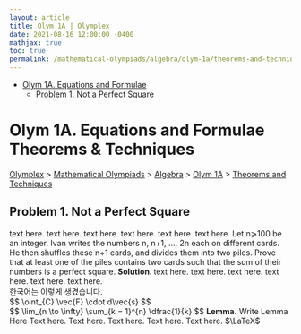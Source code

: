 ```yaml
---
layout: article
title: Olym 1A | Olymplex
date: 2021-08-16 12:00:00 -0400
mathjax: true
toc: true
permalink: /mathematical-olympiads/algebra/olym-1a/theorems-and-techniques/
---
```

- [Olym 1A. Equations and Formulae](#olym-1a-equations-and-formulae)
  * [Problem 1. Not a Perfect Square](#problem-1-not-a-perfect-square)

<h1>Olym 1A. Equations and Formulae <br> <ssup>Theorems & Techniques</ssup></h1>
<p><a href="https://ramaniumx.github.io/phantom-jekyll-theme/">Olymplex</a> > <a href="https://ramaniumx.github.io/phantom-jekyll-theme/mathematical-olympiads/">Mathematical Olympiads</a> > <a href="https://ramaniumx.github.io/phantom-jekyll-theme/mathematical-olympiads/algebra/">Algebra</a> > <a href="https://ramaniumx.github.io/phantom-jekyll-theme/mathematical-olympiads/algebra/olym-1a/">Olym 1A</a> > <a href="https://ramaniumx.github.io/phantom-jekyll-theme/mathematical-olympiads/algebra/olym-1a/theorems-and-techniques/">Theorems and Techniques</a><p>

<h2>Problem 1. Not a Perfect Square</h2>
text here. text here. text here. text here. text here. text here. 
<bluebox>Let n⩾100 be an integer. Ivan writes the numbers n, n+1, …, 2n each on different cards. He then shuffles these n+1 cards, and divides them into two piles. Prove that at least one of the piles contains two cards such that the sum of their numbers is a perfect square.</bluebox>
<b>Solution. </b> text here. text here. text here. text here. text here. text here. <br/>
한국어는 이렇게 생겼습니다. <br>
$$ \oint_{C} \vec{F} \cdot d\vec{s} $$<br>
$$ \lim_{n \to \infty} \sum_{k = 1}^{n} \dfrac{1}{k} $$
<greenbox><b>Lemma.</b> Write Lemma Here </greenbox>
Text here. Text here. Text here. Text here. Text here. $\LaTeX$
